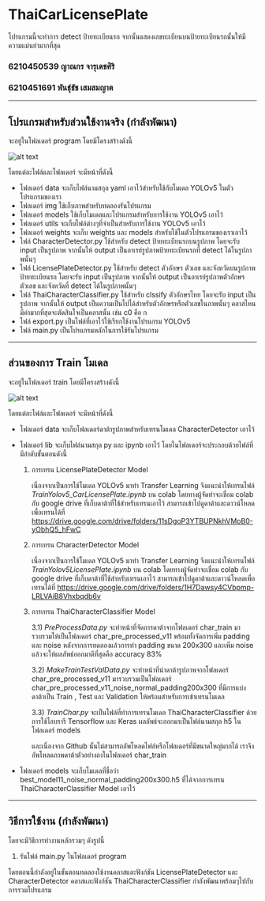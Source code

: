 # ThaiCarLicensePlate
โปรแกรมนี้จะทำการ detect ป้ายทะเบียนรถ จากนั้นแสดงเลขทะเบียนบนป้ายทะเบียนรถนั้นให้มีความแม่นยำมากที่สุด
 
### 6210450539 ญาณกร จารุเดชศิริ
### 6210451691 พันธุ์ธัช เสมสมญาต

------------------------------------------------------------------------------------------------------------------------

## โปรแกรมสำหรับส่วนใช้งานจริง (กำลังพัฒนา)
จะอยู่ในโฟลเดอร์ program โดยมีโครงสร้างดังนี้

![alt text](https://github.com/theyokky/ThaiCarLicensePlate/blob/main/img/note1.JPG?raw=true)

โดยแต่ละไฟล์และโฟลเดอร์ จะมีหน้าที่ดังนี้

- โฟลเดอร์ data จะเก็บไฟล์นามสกุล yaml เอาไว้สำหรับใช้กับโมเดล YOLOv5 ในตัวโปรแกรมของเรา
- โฟลเดอร์ img ใช้เก็บภาพสำหรับทดลองรันโปรแกรม
- โฟลเดอร์ models ใช้เก็บโมเดลและโปรแกรมสำหรับการใช้งาน YOLOv5 เอาไว้
- โฟลเดอร์ utils จะเก็บไฟล์ต่างๆที่จำเป็นสำหรับการใช้งาน YOLOv5 เอาไว้
- โฟลเดอร์ weights จะเก็บ weights และ models สำหรับใช้ในตัวโปรแกรมของเราเอาไว้
- ไฟล์ CharacterDetector.py ใช้สำหรับ detect ป้ายทะเบียนรถบนรูปภาพ โดยจะรับ input เป็นรูปภาพ จากนั้นให้ output เป็นอาเรย์รูปภาพป้ายทะเบียนรถที่ detect ได้ในรูปภาพนั้นๆ
- ไฟล์ LicensePlateDetector.py ใช้สำหรับ detect ตัวอักษร ตัวเลข และจังหวัดบนรูปภาพป้ายทะเบียนรถ โดยจะรับ input เป็นรูปภาพ จากนั้นให้ output เป็นอาเรย์รูปภาพตัวอักษร ตัวเลข และจังหวัดที่ detect ได้ในรูปภาพนั้นๆ
- ไฟล์ ThaiCharacterClassifier.py ใช้สำหรับ clssify ตัวอักษรไทย โดยจะรับ input เป็นรูปภาพ จากนั้นให้ output เป็นความเป็นไปได้สำหรับตัวอักษรหรือตัวเลขในภาพนั้นๆ คลาสไหนมีค่ามากที่สุดจะตัดสินใจเป็นคลาสนั้น เช่น c0 คือ ก
- ไฟล์ export.py เป็นไฟล์ที่เอาไว้ใช้เรียกใช้งานโปรแกรม YOLOv5
- ไฟล์ main.py เป็นโปรแกรมหลักในการใช้รันโปรแกรม

------------------------------------------------------------------------------------------------------------------------

## ส่วนของการ Train โมเดล
จะอยู่ในโฟลเดอร์ train โดยมีโครงสร้างดังนี้

![alt text](https://github.com/theyokky/ThaiCarLicensePlate/blob/main/img/note2.JPG?raw=true)
      
โดยแต่ละไฟล์และโฟลเดอร์ จะมีหน้าที่ดังนี้

- โฟลเดอร์ data จะเก็บโฟลเดอร์ดาต้ารูปภาพสำหรับเทรนโมเดล CharacterDetector เอาไว้ 
- โฟลเดอร์ lib จะเก็บไฟล์นามสกุล py และ ipynb เอาไว้ โดยในโฟลเดอร์จะประกอบด้วยไฟล์ที่มีลำดับขั้นตอนดังนี้

     1) การเทรน LicensePlateDetector Model
     
          เนื่องจากเป็นการใช้โมเดล YOLOv5 มาทำ Transfer Learning จึงแนะนำให้เทรนไฟล์ *TrainYolov5_CarLicensePlate.ipynb* บน colab 
          โดยทางผู้จัดทำจะเชื่อม colab กับ google drive ที่เก็บดาต้าที่ใช้สำหรับเทรนเอาไว้
          สามารถเข้าไปดูดาต้าและดาวน์โหลดเพื่อเทรนได้ที่ https://drive.google.com/drive/folders/11sDgoP3YTBUPNkhVMoB0-yObhQ5_hFwC

     2) การเทรน CharacterDetector Model

          เนื่องจากเป็นการใช้โมเดล YOLOv5 มาทำ Transfer Learning จึงแนะนำให้เทรนไฟล์ *TrainYolov5LicensePlate.ipynb* บน colab 
          โดยทางผู้จัดทำจะเชื่อม colab กับ google drive ที่เก็บดาต้าที่ใช้สำหรับเทรนเอาไว้
          สามารถเข้าไปดูดาต้าและดาวน์โหลดเพื่อเทรนได้ที่ https://drive.google.com/drive/folders/1H7Dawsy4CVbpmp-LRLVAiB8Vhxbqdb6v

     3) การเทรน ThaiCharacterClassifier Model

          3.1) *PreProcessData.py* จะทำหน้าที่จัดการดาต้าจากโฟลเดอร์ char_train มารวบรวมให้เป็นโฟลเดอร์ char_pre_processed_v11 พร้อมทั้งจัดการเพิ่ม padding และ noise หลังจากการทดลองแล้วการทำ padding ขนาด 200x300 และเพิ่ม noise แล้วจะให้ผลลัพธ์ออกมาดีที่สุดคือ accuracy 83%

          3.2) *MakeTrainTestValData.py* จะทำหน้าที่นำดาต้ารูปภาพจากโฟลเดอร์ char_pre_processed_v11 มารวบรวมเป็นโฟลเดอร์ char_pre_processed_v11_noise_normal_padding200x300 ที่มีการแบ่งดาต้าเป็น Train , Test และ Validation ให้พร้อมสำหรับการเข้าเทรนโมเดล

          3.3) *TrainChar.py* จะเป็นไฟล์ที่ทำการเทรนโมเดล ThaiCharacterClassifier ด้วยการใช้ไลบรารี Tensorflow และ Keras ผลลัพธ์จะออกมาเป็นไฟล์นามสกุล h5 ในโฟลเดอร์ models

          และเนื่องจาก Github นั้นไม่สามารถอัพโหลดไฟล์หรือโฟลเดอร์ที่มีขนาดใหญ่มากได้ เราจึงอัพโหลดภาพดาต้าตัวอย่างลงในโฟลเดอร์ char_train 

- โฟลเดอร์ models จะเก็บโมเดลที่ชื่อว่า best_model11_noise_normal_padding200x300.h5 ที่ได้จากการเทรน ThaiCharacterClassifier Model เอาไว้

------------------------------------------------------------------------------------------------------------------------

## วิธีการใช้งาน (กำลังพัฒนา)

โดยจะมีวิธีการทำงานหลักรวมๆ ดังรูปนี้


     
1) รันไฟล์ main.py ในโฟลเดอร์ program 

โดยตอนนี้กำลังอยู่ในขั้นตอนทดลองใช้งานคลาสและฟังก์ชัน LicensePlateDetector และ CharacterDetector
คลาสและฟังก์ชัน ThaiCharacterClassifier กำลังพัฒนาพร้อมๆไปกับการรวมโปรแกรม




